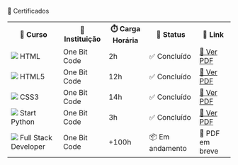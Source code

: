 🏅 Certificados
<div align="center"> <table> <tr> <th>📘 Curso</th> <th>🏫 Instituição</th> <th>⏱️ Carga Horária</th> <th>📌 Status</th> <th>🔗 Link</th> </tr> <tr> <td><img src="https://img.shields.io/badge/HTML-2h-orange?style=flat-square&logo=html5&logoColor=white" /> HTML</td> <td>One Bit Code</td> <td>2h</td> <td>✅ Concluído</td> <td><a href="https://github.com/FernandoCaldas9/FernandoCaldas9/blob/main/certificado_HTML_FernandoCaldasDaSilva%20(1).pdf">📄 Ver PDF</a></td> </tr> <tr> <td><img src="https://img.shields.io/badge/HTML5-12h-red?style=flat-square&logo=html5&logoColor=white" /> HTML5</td> <td>One Bit Code</td> <td>12h</td> <td>✅ Concluído</td> <td><a href="https://github.com/FernandoCaldas9/FernandoCaldas9/blob/main/certificado_HTML5_FernandoCaldasDaSilva12h.pdf">📄 Ver PDF</a></td> </tr> <tr> <td><img src="https://img.shields.io/badge/CSS3-14h-blue?style=flat-square&logo=css3&logoColor=white" /> CSS3</td> <td>One Bit Code</td> <td>14h</td> <td>✅ Concluído</td> <td><a href="https://github.com/FernandoCaldas9/FernandoCaldas9/blob/main/certificado_CSS3_FernandoCaldasDaSilva.pdf">📄 Ver PDF</a></td> </tr> <tr> <td><img src="https://img.shields.io/badge/Python-3h-yellow?style=flat-square&logo=python&logoColor=black" /> Start Python</td> <td>One Bit Code</td> <td>3h</td> <td>✅ Concluído</td> <td><a href="https://github.com/FernandoCaldas9/FernandoCaldas9/blob/main/certificado_Start-Python_FernandoCaldasDaSilva.pdf">📄 Ver PDF</a></td> </tr> <tr> <td><img src="https://img.shields.io/badge/FullStack+Developer-100%2Bh-purple?style=flat-square&logo=github&logoColor=white" /> Full Stack Developer</td> <td>One Bit Code</td> <td>+100h</td> <td>📦 Em andamento</td> <td>📄 PDF em breve</td> </tr> </table> </div>

